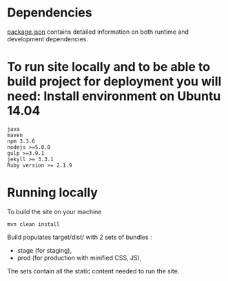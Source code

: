 Dependencies
=======

[package.json](https://github.com/codenvy/codenvy/blob/master/site/package.json) contains detailed information on both runtime and development dependencies.

To run site locally and to be able to build project for deployment you will need:
Install environment on Ubuntu 14.04
=======
```
java
maven
npm 3.3.6
nodejs >=5.0.0
gulp >=3.9.1
jekyll >= 3.3.1
Ruby version >= 2.1.9
```

Running locally
=======

To build the site on your machine

```
mvn clean install

```

Build populates target/dist/ with 2 sets of bundles :
- stage (for staging),
- prod (for production with minified CSS, JS),

The sets contain all the static content needed to run the site.
